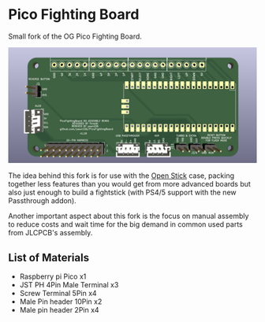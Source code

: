 # Pico Fighting Board

Small fork of the OG Pico Fighting Board.

![Pico Fighting Board v1.0](assets/PFB.png)


The idea behind this fork is for use with the [Open Stick](https://github.com/OpenStickCommunity/Hardware/tree/main/Fightstick%20Case) case, packing together less features than you would get from more advanced boards but also just enough to build a fightstick (with PS4/5 support with the new Passthrough addon).

Another important aspect about this fork is the focus on manual assembly to reduce costs and wait time for the big demand in common used parts from JLCPCB's assembly.


## List of Materials
- Raspberry pi Pico x1 
- JST PH 4Pin Male Terminal x3
- Screw Terminal 5Pin x4
- Male Pin header 10Pin x2
- Male pin header 2Pin x4




